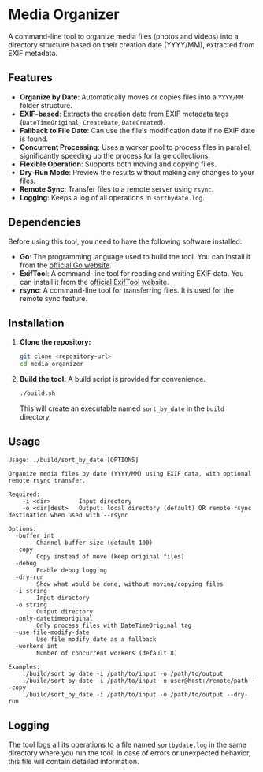 # Media Organizer

A command-line tool to organize media files (photos and videos) into a directory structure based on their creation date (YYYY/MM), extracted from EXIF metadata.

## Features

- **Organize by Date**: Automatically moves or copies files into a `YYYY/MM` folder structure.
- **EXIF-based**: Extracts the creation date from EXIF metadata tags (`DateTimeOriginal`, `CreateDate`, `DateCreated`).
- **Fallback to File Date**: Can use the file's modification date if no EXIF date is found.
- **Concurrent Processing**: Uses a worker pool to process files in parallel, significantly speeding up the process for large collections.
- **Flexible Operation**: Supports both moving and copying files.
- **Dry-Run Mode**: Preview the results without making any changes to your files.
- **Remote Sync**: Transfer files to a remote server using `rsync`.
- **Logging**: Keeps a log of all operations in `sortbydate.log`.

## Dependencies

Before using this tool, you need to have the following software installed:

- **Go**: The programming language used to build the tool. You can install it from the [official Go website](https://golang.org/).
- **ExifTool**: A command-line tool for reading and writing EXIF data. You can install it from the [official ExifTool website](https://exiftool.org/).
- **rsync**: A command-line tool for transferring files. It is used for the remote sync feature.

## Installation

1.  **Clone the repository:**
    ```bash
    git clone <repository-url>
    cd media_organizer
    ```

2.  **Build the tool:**
    A build script is provided for convenience.
    ```bash
    ./build.sh
    ```
    This will create an executable named `sort_by_date` in the `build` directory.

## Usage

```
Usage: ./build/sort_by_date [OPTIONS]

Organize media files by date (YYYY/MM) using EXIF data, with optional remote rsync transfer.

Required:
	-i <dir>        Input directory
	-o <dir|dest>   Output: local directory (default) OR remote rsync destination when used with --rsync

Options:
  -buffer int
    	Channel buffer size (default 100)
  -copy
    	Copy instead of move (keep original files)
  -debug
    	Enable debug logging
  -dry-run
    	Show what would be done, without moving/copying files
  -i string
    	Input directory
  -o string
    	Output directory
  -only-datetimeoriginal
    	Only process files with DateTimeOriginal tag
  -use-file-modify-date
    	Use file modify date as a fallback
  -workers int
    	Number of concurrent workers (default 8)

Examples:
	./build/sort_by_date -i /path/to/input -o /path/to/output
	./build/sort_by_date -i /path/to/input -o user@host:/remote/path --copy
	./build/sort_by_date -i /path/to/input -o /path/to/output --dry-run
```

## Logging

The tool logs all its operations to a file named `sortbydate.log` in the same directory where you run the tool. In case of errors or unexpected behavior, this file will contain detailed information.